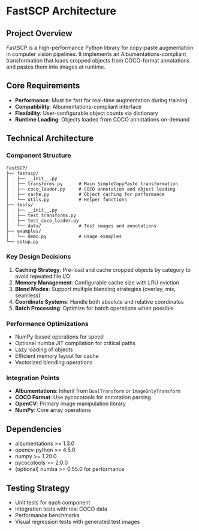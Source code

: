 # FastSCP Architecture

## Project Overview

FastSCP is a high-performance Python library for copy-paste augmentation in computer vision pipelines. It implements an Albumentations-compliant transformation that loads cropped objects from COCO-format annotations and pastes them into images at runtime.

## Core Requirements

- **Performance**: Must be fast for real-time augmentation during training
- **Compatibility**: Albumentations-compliant interface
- **Flexibility**: User-configurable object counts via dictionary
- **Runtime Loading**: Objects loaded from COCO annotations on-demand

## Technical Architecture

### Component Structure

```
FastSCP/
├── fastscp/
│   ├── __init__.py
│   ├── transforms.py      # Main SimpleCopyPaste transformation
│   ├── coco_loader.py     # COCO annotation and object loading
│   ├── cache.py           # Object caching for performance
│   └── utils.py           # Helper functions
├── tests/
│   ├── __init__.py
│   ├── test_transforms.py
│   ├── test_coco_loader.py
│   └── data/              # Test images and annotations
├── examples/
│   └── demo.py            # Usage examples
└── setup.py
```

### Key Design Decisions

1. **Caching Strategy**: Pre-load and cache cropped objects by category to avoid repeated file I/O
2. **Memory Management**: Configurable cache size with LRU eviction
3. **Blend Modes**: Support multiple blending strategies (overlay, mix, seamless)
4. **Coordinate Systems**: Handle both absolute and relative coordinates
5. **Batch Processing**: Optimize for batch operations when possible

### Performance Optimizations

- NumPy-based operations for speed
- Optional numba JIT compilation for critical paths
- Lazy loading of objects
- Efficient memory layout for cache
- Vectorized blending operations

### Integration Points

- **Albumentations**: Inherit from `DualTransform` or `ImageOnlyTransform`
- **COCO Format**: Use pycocotools for annotation parsing
- **OpenCV**: Primary image manipulation library
- **NumPy**: Core array operations

## Dependencies

- albumentations >= 1.3.0
- opencv-python >= 4.5.0
- numpy >= 1.20.0
- pycocotools >= 2.0.0
- (optional) numba >= 0.55.0 for performance

## Testing Strategy

- Unit tests for each component
- Integration tests with real COCO data
- Performance benchmarks
- Visual regression tests with generated test images
